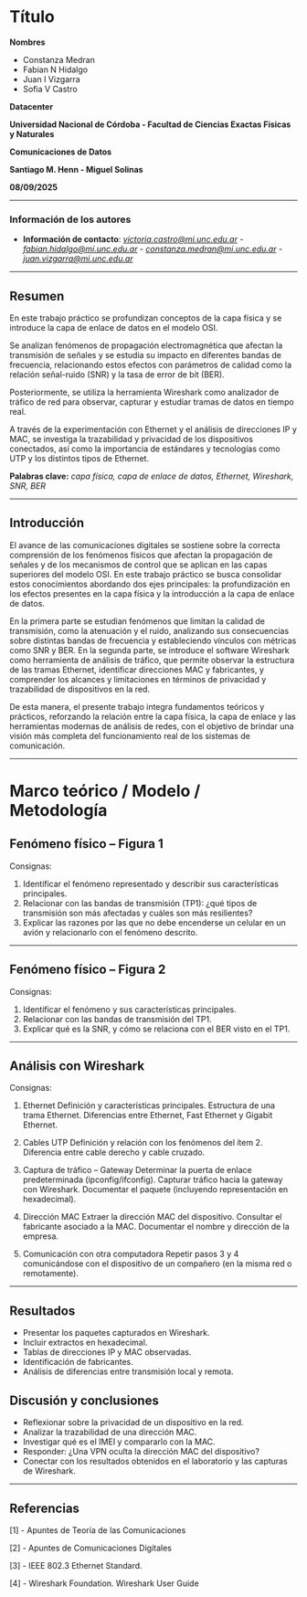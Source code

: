 # Título

**Nombres**

- Constanza Medran  
- Fabian N Hidalgo  
- Juan I Vizgarra  
- Sofia V Castro

**Datacenter**

**Universidad Nacional de Córdoba - Facultad de Ciencias Exactas Fisicas y Naturales**  

**Comunicaciones de Datos** 

**Santiago M. Henn - Miguel Solinas** 

**08/09/2025**

---

### Información de los autores

* **Información de contacto**: *victoria.castro@mi.unc.edu.ar - fabian.hidalgo@mi.unc.edu.ar - constanza.medran@mi.unc.edu.ar - juan.vizgarra@mi.unc.edu.ar*

---

## Resumen

En este trabajo práctico se profundizan conceptos de la capa física y se introduce la capa de enlace de datos en el modelo OSI. 

Se analizan fenómenos de propagación electromagnética que afectan la transmisión de señales y se estudia su impacto en diferentes bandas de frecuencia, relacionando estos efectos con parámetros de calidad como la relación señal-ruido (SNR) y la tasa de error de bit (BER). 

Posteriormente, se utiliza la herramienta Wireshark como analizador de tráfico de red para observar, capturar y estudiar tramas de datos en tiempo real. 

A través de la experimentación con Ethernet y el análisis de direcciones IP y MAC, se investiga la trazabilidad y privacidad de los dispositivos conectados, así como la importancia de estándares y tecnologías como UTP y los distintos tipos de Ethernet.

**Palabras clave:** *capa física, capa de enlace de datos, Ethernet, Wireshark, SNR, BER*

---

## Introducción

El avance de las comunicaciones digitales se sostiene sobre la correcta comprensión de los fenómenos físicos que afectan la propagación de señales y de los mecanismos de control que se aplican en las capas superiores del modelo OSI. En este trabajo práctico se busca consolidar estos conocimientos abordando dos ejes principales: la profundización en los efectos presentes en la capa física y la introducción a la capa de enlace de datos.

En la primera parte se estudian fenómenos que limitan la calidad de transmisión, como la atenuación y el ruido, analizando sus consecuencias sobre distintas bandas de frecuencia y estableciendo vínculos con métricas como SNR y BER. En la segunda parte, se introduce el software Wireshark como herramienta de análisis de tráfico, que permite observar la estructura de las tramas Ethernet, identificar direcciones MAC y fabricantes, y comprender los alcances y limitaciones en términos de privacidad y trazabilidad de dispositivos en la red.

De esta manera, el presente trabajo integra fundamentos teóricos y prácticos, reforzando la relación entre la capa física, la capa de enlace y las herramientas modernas de análisis de redes, con el objetivo de brindar una visión más completa del funcionamiento real de los sistemas de comunicación.

---

# Marco teórico / Modelo / Metodología

## Fenómeno físico – Figura 1

Consignas:
1) Identificar el fenómeno representado y describir sus características principales.
2) Relacionar con las bandas de transmisión (TP1): ¿qué tipos de transmisión son más afectadas y cuáles son más resilientes?
3) Explicar las razones por las que no debe encenderse un celular en un avión y relacionarlo con el fenómeno descrito.

---

## Fenómeno físico – Figura 2

Consignas:
1) Identificar el fenómeno y sus características principales.
2) Relacionar con las bandas de transmisión del TP1.
3) Explicar qué es la SNR, y cómo se relaciona con el BER visto en el TP1.

---

## Análisis con Wireshark

Consignas:

1) Ethernet
Definición y características principales.
Estructura de una trama Ethernet.
Diferencias entre Ethernet, Fast Ethernet y Gigabit Ethernet.

2) Cables UTP
Definición y relación con los fenómenos del ítem 2.
Diferencia entre cable derecho y cable cruzado.

3) Captura de tráfico – Gateway
Determinar la puerta de enlace predeterminada (ipconfig/ifconfig).
Capturar tráfico hacia la gateway con Wireshark.
Documentar el paquete (incluyendo representación en hexadecimal).

4) Dirección MAC
Extraer la dirección MAC del dispositivo.
Consultar el fabricante asociado a la MAC.
Documentar el nombre y dirección de la empresa.

5) Comunicación con otra computadora
Repetir pasos 3 y 4 comunicándose con el dispositivo de un compañero (en la misma red o remotamente).

---

## Resultados

- Presentar los paquetes capturados en Wireshark.
- Incluir extractos en hexadecimal.
- Tablas de direcciones IP y MAC observadas.
- Identificación de fabricantes.
- Análisis de diferencias entre transmisión local y remota.

## Discusión y conclusiones

- Reflexionar sobre la privacidad de un dispositivo en la red.
- Analizar la trazabilidad de una dirección MAC.
- Investigar qué es el IMEI y compararlo con la MAC.
- Responder: ¿Una VPN oculta la dirección MAC del dispositivo?
- Conectar con los resultados obtenidos en el laboratorio y las capturas de Wireshark.

---

## Referencias

[1] - Apuntes de Teoría de las Comunicaciones

[2] - Apuntes de Comunicaciones Digitales

[3] - IEEE 802.3 Ethernet Standard.

[4] - Wireshark Foundation. Wireshark User Guide